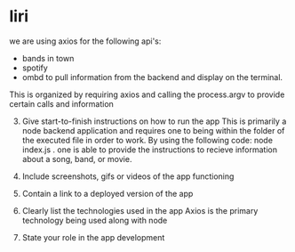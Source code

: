 # liri

we are using axios for the following api's:
- bands in town
- spotify
- ombd
to pull information from the backend and display on the terminal.

This is organized by requiring axios and calling the process.argv to provide certain calls and information


3. Give start-to-finish instructions on how to run the app
This is primarily a node backend application and requires one to being within the folder of the executed file in order to work. By using the following code: node index.js <parameters>. one is able to provide the instructions to recieve information about a song, band, or movie.

4. Include screenshots, gifs or videos of the app functioning


5. Contain a link to a deployed version of the app


6. Clearly list the technologies used in the app
Axios is the primary technology being used along with node

7. State your role in the app development
